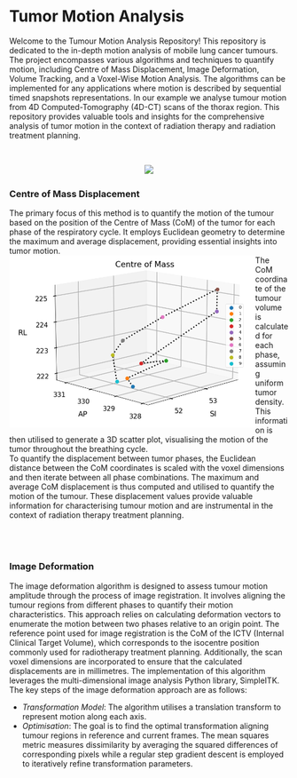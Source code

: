 # Tumor Motion Analysis
Welcome to the Tumour Motion Analysis Repository! This repository is dedicated to the in-depth motion analysis of mobile lung cancer tumours. The project encompasses various algorithms and techniques to quantify motion, including Centre of Mass Displacement, Image Deformation, Volume Tracking, and a Voxel-Wise Motion Analysis. The algorithms can be implemented for any applications where motion is described by sequential timed snapshots representations. In our example we analyse tumour motion from 4D Computed-Tomography (4D-CT) scans of the thorax region. This repository provides valuable tools and insights for the comprehensive analysis of tumor motion in the context of radiation therapy and radiation treatment planning.

</br>
<p align="center">
  <img height = 400 src="https://github.com/FotiouK/Motion_Analysis_Python_code/assets/108896534/bf3cb2ae-d1c0-4f3d-b9e0-37ddf711553c">
</p>

### Centre of Mass Displacement


The primary focus of this method is to quantify the motion of the tumour based on the position of the Centre of Mass (CoM) of the tumor for each phase of the respiratory cycle. It employs Euclidean geometry to determine the maximum and average displacement, providing essential insights into tumor motion.
<br>
<img height = 310, align ="left" src="Images/Centre_of_Mass.png">
 The CoM coordinate of the tumour volume is calculated for each phase, assuming uniform tumor density. This information is then utilised to generate a 3D scatter plot, visualising the motion of the tumor throughout the breathing cycle.
<br> To quantify the displacement between tumor phases, the Euclidean distance between the CoM coordinates is scaled with the voxel dimensions and then iterate between all phase combinations. The maximum and average CoM displacement is thus computed and utilised to quantify the motion of the tumour. These displacement values provide valuable information for characterising tumour motion and are instrumental in the context of radiation therapy treatment planning.
</br>
</br>
</br>
</br>


### Image Deformation
The image deformation algorithm is designed to assess tumour motion amplitude through the process of image registration. It involves aligning the tumour regions from different phases to quantify their motion characteristics. This approach relies on calculating deformation vectors to enumerate the motion between two phases relative to an origin point. The reference point used for image registration is the CoM of the ICTV (Internal Clinical Target Volume), which corresponds to the isocentre position commonly used for radiotherapy treatment planning. Additionally, the scan voxel dimensions are incorporated to ensure that the calculated displacements are in millimetres. The implementation of this algorithm leverages the multi-dimensional image analysis Python library, SimpleITK.
<br> The key steps of the image deformation approach are as follows:
- _Transformation Model_: The algorithm utilises a translation transform to represent motion along each axis.
-  _Optimisation_: The goal is to find the optimal transformation aligning tumour regions in reference and current frames. The mean squares metric measures dissimilarity by averaging the squared differences of corresponding pixels while a regular step gradient descent is employed to iteratively refine transformation parameters.
